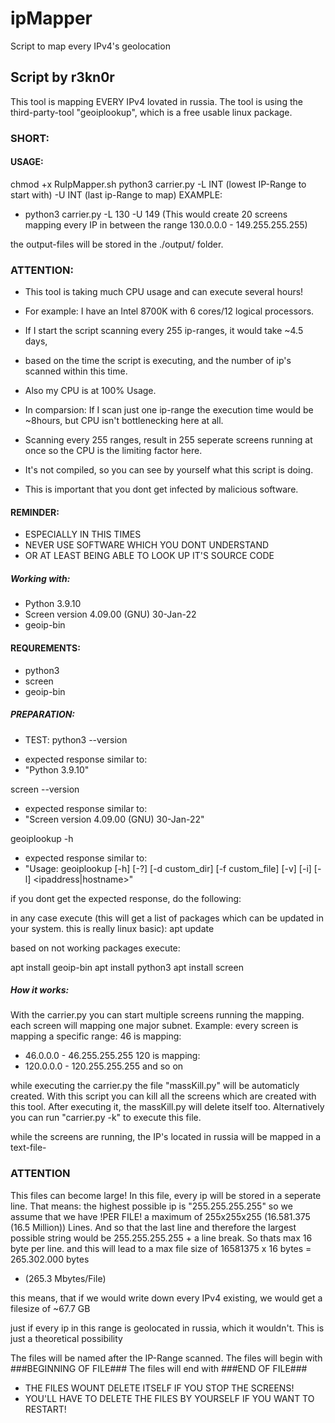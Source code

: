 # ipMapper
Script to map every IPv4's geolocation
## Script by r3kn0r

This tool is mapping EVERY IPv4 lovated in russia.
The tool is using the third-party-tool "geoiplookup", which is a free usable linux package.

### SHORT:
#### USAGE:
chmod +x RuIpMapper.sh
python3 carrier.py -L INT (lowest IP-Range to start with) -U INT (last ip-Range to map)
EXAMPLE:
- python3 carrier.py -L 130 -U 149
(This would create 20 screens mapping every IP in between the range 130.0.0.0 - 149.255.255.255)

the output-files will be stored in the ./output/ folder.

### ATTENTION:

- This tool is taking much CPU usage and can execute several hours!
- For example: I have an Intel 8700K with 6 cores/12 logical processors.

- If I start the script scanning every 255 ip-ranges, it would take ~4.5 days,
- based on the time the script is executing, and the number of ip's scanned within this time.
- Also my CPU is at 100% Usage.
- In comparsion: If I scan just one ip-range the execution time would be ~8hours, but CPU isn't bottlenecking here at all.
- Scanning every 255 ranges, result in 255 seperate screens running at once so the CPU is the limiting factor here.

- It's not compiled, so you can see by yourself what this script is doing.
- This is important that you dont get infected by malicious software.



#### REMINDER:
- ESPECIALLY IN THIS TIMES
- NEVER USE SOFTWARE WHICH YOU DONT UNDERSTAND
- OR AT LEAST BEING ABLE TO LOOK UP IT'S SOURCE CODE

##### Working with:
- Python 3.9.10
- Screen version 4.09.00 (GNU) 30-Jan-22
- geoip-bin

#### REQUREMENTS:
- python3
- screen
- geoip-bin

##### PREPARATION:
+ TEST:
python3 --version
- expected response similar to:
- "Python 3.9.10"

screen --version
- expected response similar to:
- "Screen version 4.09.00 (GNU) 30-Jan-22"

geoiplookup -h
- expected response similar to:
- "Usage: geoiplookup [-h] [-?] [-d custom_dir] [-f custom_file] [-v] [-i] [-l] <ipaddress|hostname>"

if you dont get the expected response, do the following:

in any case execute (this will get a list of packages which can be updated in your system. this is really linux basic):
apt update

based on not working packages execute:

apt install geoip-bin
apt install python3
apt install screen

##### How it works:
With the carrier.py you can start multiple screens running the mapping. each screen will mapping one major subnet.
Example:
every screen is mapping a specific range:
46 is mapping:
- 46.0.0.0 - 46.255.255.255
120 is mapping:
- 120.0.0.0 - 120.255.255.255
and so on

while executing the carrier.py the file "massKill.py" will be automaticly created.
With this script you can kill all the screens which are created with this tool.
After executing it, the massKill.py will delete itself too.
Alternatively you can run "carrier.py -k" to execute this file.

while the screens are running, the IP's located in russia will be mapped in a text-file-
### ATTENTION
This files can become large!
In this file, every ip will be stored in a seperate line.
That means:
the highest possible ip is "255.255.255.255"
so we assume that we have !PER FILE! a maximum of 255x255x255 (16.581.375 (16.5 Million)) Lines.
And so that the last line and therefore the largest possible string would be 255.255.255.255 + a line break.
So thats max 16 byte per line.
and this will lead to a max file size of
16581375 x 16 bytes
= 265.302.000 bytes
- (265.3 Mbytes/File)

this means, that if we would write down every IPv4 existing, we would get a filesize of ~67.7 GB

just if every ip in this range is geolocated in russia, which it wouldn't.
This is just a theoretical possibility

The files will be named after the IP-Range scanned.
The files will begin with ###BEGINNING OF FILE###
The files will end with ###END OF FILE###
- THE FILES WOUNT DELETE ITSELF IF YOU STOP THE SCREENS!
- YOU'LL HAVE TO DELETE THE FILES BY YOURSELF IF YOU WANT TO RESTART!